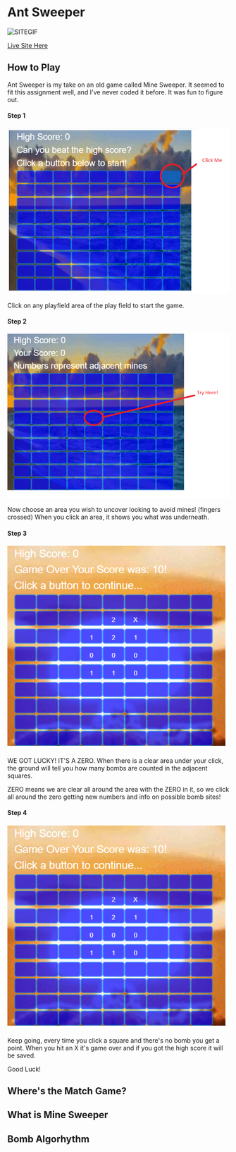 # Ant Sweeper
![SITEGIF](https://shielded-wildwood-17962.herokuapp.com/DaBomb.gif)

[Live Site Here](https://shielded-wildwood-17962.herokuapp.com/)

## How to Play

Ant Sweeper is my take on an old game called Mine Sweeper. It seemed to fit this assignment well, and I've never coded it before. It was fun to figure out.

#### Step 1

![Fig1](https://raw.githubusercontent.com/aNap73/Sweeper/master/public/1.png)

Click on any playfield area of the play field to start the game.

#### Step 2

![Fig2](https://raw.githubusercontent.com/aNap73/Sweeper/master/public/2.png)

Now choose an area you wish to uncover looking to avoid mines! (fingers crossed) When you click an area, it shows you what was underneath. 

#### Step 3

![Fig3](https://raw.githubusercontent.com/aNap73/Sweeper/master/public/3.png)

WE GOT LUCKY! IT'S A ZERO. When there is a clear area under your click, the ground will tell you how many bombs are counted in the adjacent squares.

ZERO means we are clear all around the area with the ZERO in it, so we click all around the zero getting new numbers and info on possible bomb sites!

#### Step 4

![Fig3](https://raw.githubusercontent.com/aNap73/Sweeper/master/public/3.png)

Keep going, every time you click a square and there's no bomb you get a point. When you hit an X it's game over and if you got the high score it will be saved.

Good Luck!

## Where's the Match Game?
## What is Mine Sweeper
## Bomb Algorhythm
